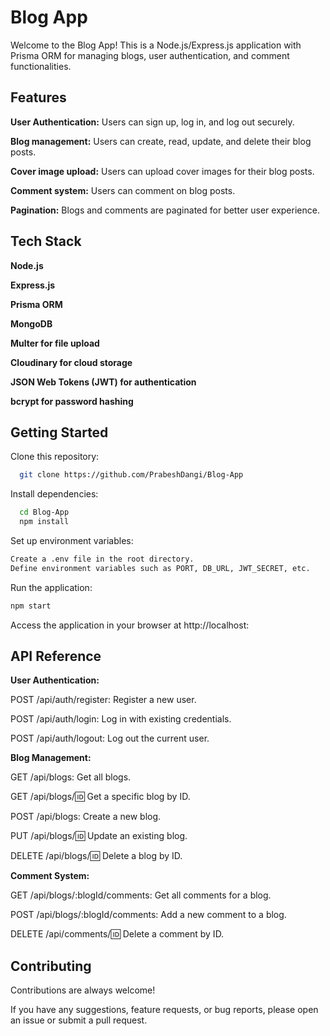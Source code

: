 # Blog App

Welcome to the Blog App! This is a Node.js/Express.js application with Prisma ORM for managing blogs, user authentication, and comment functionalities.

## Features

**User Authentication:** Users can sign up, log in, and log out securely.

**Blog management:** Users can create, read, update, and delete their blog posts.

**Cover image upload:** Users can upload cover images for their blog posts.

**Comment system:** Users can comment on blog posts.

**Pagination:** Blogs and comments are paginated for better user experience.

## Tech Stack

**Node.js**

**Express.js**

**Prisma ORM**

**MongoDB**

**Multer for file upload**

**Cloudinary for cloud storage**

**JSON Web Tokens (JWT) for authentication**

**bcrypt for password hashing**

## Getting Started

Clone this repository:

```bash
  git clone https://github.com/PrabeshDangi/Blog-App
```

Install dependencies:

```bash
  cd Blog-App
  npm install
```

Set up environment variables:

```bash
Create a .env file in the root directory.
Define environment variables such as PORT, DB_URL, JWT_SECRET, etc.
```

Run the application:

```bash
npm start
```

Access the application in your browser at http://localhost:<PORT>

## API Reference

**User Authentication:**

POST /api/auth/register: Register a new user.

POST /api/auth/login: Log in with existing credentials.

POST /api/auth/logout: Log out the current user.

**Blog Management:**

GET /api/blogs: Get all blogs.

GET /api/blogs/:id: Get a specific blog by ID.

POST /api/blogs: Create a new blog.

PUT /api/blogs/:id: Update an existing blog.

DELETE /api/blogs/:id: Delete a blog by ID.

**Comment System:**

GET /api/blogs/:blogId/comments: Get all comments for a blog.

POST /api/blogs/:blogId/comments: Add a new comment to a blog.

DELETE /api/comments/:id: Delete a comment by ID.

## Contributing

Contributions are always welcome!

If you have any suggestions, feature requests, or bug reports, please open an issue or submit a pull request.
